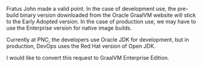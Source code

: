 Fratus John made a valid point. In the case of development use, the pre-build binary version downloaded from the Oracle GraalVM website will stick to the Early Adopted version. In the case of production use, we may have to use the Enterprise version for native image builds. 

Currently at PNC, the developers use Oracle JDK for development, but in production, DevOps uses the Red Hat version of Open JDK.

I would like to convert this request to GraalVM Enterprise Edition.